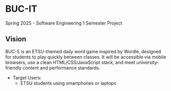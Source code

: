 # BUC-IT
Spring 2025 - Software Engineering 1 Semester Project

## Vision
BUC-5 is an ETSU-themed daily word game inspired by Wordle, designed for students to play quickly between classes. It will be accessible via mobile browsers, use a clean HTML/CSS/JavaScript stack, and meet university-friendly content and performance standards.
- Target Users:
  - ETSU students using smartphones or laptops
